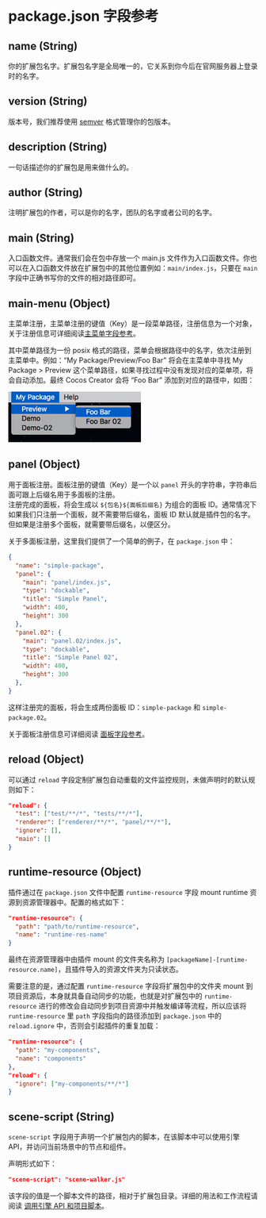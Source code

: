 # package.json 字段参考

## name (String)

你的扩展包名字。扩展包名字是全局唯一的，它关系到你今后在官网服务器上登录时的名字。

## version (String)

版本号，我们推荐使用 [semver](http://semver.org/) 格式管理你的包版本。

## description (String)

一句话描述你的扩展包是用来做什么的。

## author (String)

注明扩展包的作者，可以是你的名字，团队的名字或者公司的名字。

## main (String)

入口函数文件。通常我们会在包中存放一个 main.js 文件作为入口函数文件。你也可以在入口函数文件放在扩展包中的其他位置例如：`main/index.js`，只要在 `main` 字段中正确书写你的文件的相对路径即可。

## main-menu (Object)

主菜单注册，主菜单注册的键值（Key）是一段菜单路径，注册信息为一个对象，关于注册信息可详细阅读[主菜单字段参考](main-menu-reference.md)。

其中菜单路径为一份 posix 格式的路径，菜单会根据路径中的名字，依次注册到主菜单中。例如：“My Package/Preview/Foo Bar” 将会在主菜单中寻找 My Package > Preview 这个菜单路径，如果寻找过程中没有发现对应的菜单项，将会自动添加。最终 Cocos Creator 会将 “Foo Bar” 添加到对应的路径中，如图：

![menu-path](../assets/menu-path.png)

## panel (Object)

用于面板注册。面板注册的键值（Key）是一个以 `panel` 开头的字符串，字符串后面可跟上后缀名用于多面板的注册。<br>
注册完成的面板，将会生成以 `${包名}${面板后缀名}` 为组合的面板 ID。通常情况下如果我们只注册一个面板，就不需要带后缀名，面板 ID 默认就是插件包的名字。但如果是注册多个面板，就需要带后缀名，以便区分。

关于多面板注册，这里我们提供了一个简单的例子，在 `package.json` 中：

```json
{
  "name": "simple-package",
  "panel": {
    "main": "panel/index.js",
    "type": "dockable",
    "title": "Simple Panel",
    "width": 400,
    "height": 300
  },
  "panel.02": {
    "main": "panel.02/index.js",
    "type": "dockable",
    "title": "Simple Panel 02",
    "width": 400,
    "height": 300
  },
}
```

这样注册完的面板，将会生成两份面板 ID：`simple-package` 和 `simple-package.02`。

关于面板注册信息可详细阅读 [面板字段参考](panel-json-reference.md)。

## reload (Object)

可以通过 `reload` 字段定制扩展包自动重载的文件监控规则，未做声明时的默认规则如下：

```json
"reload": {
  "test": ["test/**/*", "tests/**/*"],
  "renderer": ["renderer/**/*", "panel/**/*"],
  "ignore": [],
  "main": []
}
```

## runtime-resource (Object)

插件通过在 `package.json` 文件中配置 `runtime-resource` 字段 mount runtime 资源到资源管理器中。配置的格式如下：

```json
"runtime-resource": {
  "path": "path/to/runtime-resource",
  "name": "runtime-res-name"
}
```

最终在资源管理器中由插件 mount 的文件夹名称为 `[packageName]-[runtime-resource.name]`，且插件导入的资源文件夹为只读状态。

需要注意的是，通过配置 `runtime-resource` 字段将扩展包中的文件夹 mount 到项目资源后，本身就具备自动同步的功能，也就是对扩展包中的 `runtime-resource` 进行的修改会自动同步到项目资源中并触发编译等流程，所以应该将 `runtime-resource` 里 `path` 字段指向的路径添加到 `package.json` 中的 `reload.ignore` 中，否则会引起插件的重复加载：

```json
"runtime-resource": {
  "path": "my-components",
  "name": "components"
},
"reload": {
  "ignore": ["my-components/**/*"]
}
```

## scene-script (String)

`scene-script` 字段用于声明一个扩展包内的脚本，在该脚本中可以使用引擎 API，并访问当前场景中的节点和组件。

声明形式如下：

```json
"scene-script": "scene-walker.js"
```

该字段的值是一个脚本文件的路径，相对于扩展包目录。详细的用法和工作流程请阅读 [调用引擎 API 和项目脚本](../scene-script.md)。
